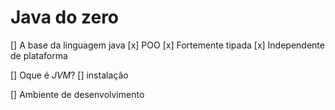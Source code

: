# Java do zero

[] A base da linguagem java
    [x] POO
    [x] Fortemente tipada
    [x] Independente de plataforma

[] Oque é *JVM*?
[] instalação

[] Ambiente de desenvolvimento